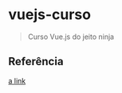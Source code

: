 # vuejs-curso
> Curso Vue.js do jeito ninja

## Referência
[a link](https://www.youtube.com/playlist?list=PLcoYAcR89n-qq1vGRbaUiV6Q9puy0qigW)
